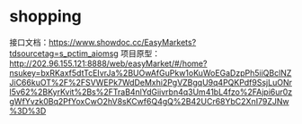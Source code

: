 # shopping
接口文档：https://www.showdoc.cc/EasyMarkets?tdsourcetag=s_pctim_aiomsg
项目原型：http://202.96.155.121:8888/web/easyMarket/#/home?nsukey=bxRKaxf5dtTcEIvrJa%2BUOwAfGuPkw1oKuWoEGaDzpPh5iiQBclNZJiC66kuOT%2F%2FSVWEPk7WdDeMxhi2PgVZBgqU9q4PQKPdf9SsjLuONrl5v62%2BKyrKvit%2Bs%2FTraB4nlYdGiivrbn4q3Um41bL4fzo%2FAjpi6ur0zgWfYvzk0Bq2PfYoxCwO2hV8sKCwf6Q4gQ%2B42UCr68YbC2XnI79ZJNw%3D%3D
